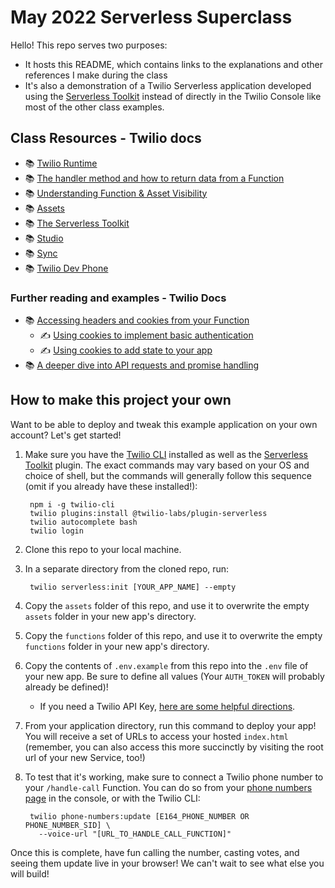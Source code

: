 # May 2022 Serverless Superclass

Hello! This repo serves two purposes:

- It hosts this README, which contains links to the explanations and other references I make during the class
- It's also a demonstration of a Twilio Serverless application developed using the [Serverless Toolkit](https://www.twilio.com/docs/labs/serverless-toolkit) instead of directly in the Twilio Console like most of the other class examples.

## Class Resources - Twilio docs

- 📚 [Twilio Runtime](https://www.twilio.com/docs/runtime)
- 📚 [The handler method and how to return data from a Function](https://www.twilio.com/docs/runtime/functions/invocation)
- 📚 [Understanding Function & Asset Visibility](https://www.twilio.com/docs/runtime/functions-assets-api/api/understanding-visibility-public-private-and-protected-functions-and-assets)
- 📚 [Assets](https://www.twilio.com/docs/runtime/assets)
- 📚 [The Serverless Toolkit](https://www.twilio.com/docs/labs/serverless-toolkit)
- 📚 [Studio](https://www.twilio.com/docs/studio)
- 📚 [Sync](https://www.twilio.com/docs/sync)
- 📚 [Twilio Dev Phone](https://www.twilio.com/docs/labs/dev-phone)

### Further reading and examples - Twilio Docs

- 📚 [Accessing headers and cookies from your Function](https://www.twilio.com/docs/runtime/functions/headers-and-cookies/access)
  - ✍️ [Using cookies to implement basic authentication](https://www.twilio.com/docs/runtime/quickstart/basic-auth)
  - ✍️ [Using cookies to add state to your app](https://www.twilio.com/docs/runtime/quickstart/cookies-state)
- 📚 [A deeper dive into API requests and promise handling](https://www.twilio.com/docs/runtime/quickstart/api-request)

## How to make this project your own

Want to be able to deploy and tweak this example application on your own account? Let's get started!

1. Make sure you have the [Twilio CLI](https://www.twilio.com/docs/twilio-cli/quickstart) installed as well as the [Serverless Toolkit](https://www.twilio.com/docs/labs/serverless-toolkit) plugin. The exact commands may vary based on your OS and choice of shell, but the commands will generally follow this sequence (omit if you already have these installed!):

        npm i -g twilio-cli
        twilio plugins:install @twilio-labs/plugin-serverless
        twilio autocomplete bash
        twilio login

1. Clone this repo to your local machine.

1. In a separate directory from the cloned repo, run:

        twilio serverless:init [YOUR_APP_NAME] --empty

1. Copy the `assets` folder of this repo, and use it to overwrite the empty `assets` folder in your new app's directory.

1. Copy the `functions` folder of this repo, and use it to overwrite the empty `functions` folder in your new app's directory.

1. Copy the contents of `.env.example` from this repo into the `.env` file of your new app. Be sure to define all values (Your `AUTH_TOKEN` will probably already be defined)!

    - If you need a Twilio API Key, [here are some helpful directions](https://www.twilio.com/docs/glossary/what-is-an-api-key#how-can-i-create-api-keys).

1. From your application directory, run this command to deploy your app! You will receive a set of URLs to access your hosted `index.html` (remember, you can also access this more succinctly by visiting the root url of your new Service, too!)

1. To test that it's working, make sure to connect a Twilio phone number to your `/handle-call` Function. You can do so from your [phone numbers page](https://www.twilio.com/console/phone-numbers/incoming) in the console, or with the Twilio CLI:

        twilio phone-numbers:update [E164_PHONE_NUMBER OR PHONE_NUMBER_SID] \
          --voice-url "[URL_TO_HANDLE_CALL_FUNCTION]"

  Once this is complete, have fun calling the number, casting votes, and seeing them update live in your browser! We can't wait to see what else you will build!

